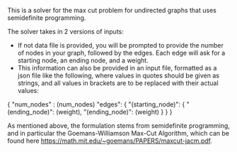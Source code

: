 This is a solver for the max cut problem for undirected graphs that uses semidefinite programming.

The solver takes in 2 versions of inputs:

- If not data file is provided, you will be prompted to provide the number of nodes in your graph, followed by the edges. Each edge will ask for a starting node, an ending node, and a weight.
- This information can also be provided in an input file, formatted as a json file like the following, where values in quotes should be given as strings, and all values in brackets are to be replaced with their actual values:

{
	"num_nodes" : (num_nodes)
	"edges": {
		"(starting_node)": {
			"(ending_node)": (weight),
   			"(ending_node)": (weight)
		}
	}
}

As mentioned above, the formulation stems from semidefinite programming, and in particular the Goemans-Williamson Max-Cut Algorithm, which can be found here https://math.mit.edu/~goemans/PAPERS/maxcut-jacm.pdf.
